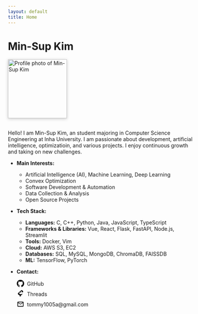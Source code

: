 ```yaml
---
layout: default
title: Home
---
```


# Min-Sup Kim

<img src="/assets/img/profile.png" alt="Profile photo of Min-Sup Kim" style="width:160px; margin-bottom:1.2em; box-shadow:0 2px 8px #ccc;">

Hello! I am Min-Sup Kim, an student majoring in Computer Science Engineering at Inha University.
I am passionate about development, artificial intelligence, optimizatioin, and various projects.
I enjoy continuous growth and taking on new challenges.

- **Main Interests:**

  - Artificial Intelligence (AI), Machine Learning, Deep Learning
  - Convex Optimization
  - Software Development & Automation
  - Data Collection & Analysis
  - Open Source Projects

- **Tech Stack:**

  - **Languages:** C, C++, Python, Java, JavaScript, TypeScript
  - **Frameworks & Libraries:** Vue, React, Flask, FastAPI, Node.js, Streamlit
  - **Tools:** Docker, Vim
  - **Cloud:** AWS S3, EC2
  - **Databases:** SQL, MySQL, MongoDB, ChromaDB, FAISSDB
  - **ML:** TensorFlow, PyTorch

- **Contact:**
  <div style="display: flex; flex-direction: column; gap: 8px; margin-top: 8px;">
    <a href="https://github.com/kar7mp5" style="text-decoration: none; color: inherit; display: inline-flex; align-items: center;">
      <img src='data:image/svg+xml;charset=utf8,%3Csvg xmlns="http://www.w3.org/2000/svg" viewBox="0 0 24 24" fill="currentColor"%3E%3Cpath d="M12 0c-6.626 0-12 5.373-12 12 0 5.302 3.438 9.8 8.207 11.387.599.111.793-.261.793-.577v-2.234c-3.338.726-4.033-1.416-4.033-1.416-.546-1.387-1.333-1.756-1.333-1.756-1.089-.745.083-.729.083-.729 1.205.084 1.839 1.237 1.839 1.237 1.07 1.834 2.807 1.304 3.492.997.107-.775.418-1.305.762-1.604-2.665-.305-5.467-1.334-5.467-5.931 0-1.311.469-2.381 1.236-3.221-.124-.303-.535-1.524.117-3.176 0 0 1.008-.322 3.301 1.23.957-.266 1.983-.399 3.003-.404 1.02.005 2.047.138 3.006.404 2.291-1.552 3.297-1.23 3.297-1.23.653 1.653.242 2.874.118 3.176.77.84 1.235 1.911 1.235 3.221 0 4.609-2.807 5.624-5.479 5.921.43.372.823 1.102.823 2.222v3.293c0 .319.192.694.801.576 4.765-1.589 8.199-6.086 8.199-11.386 0-6.627-5.373-12-12-12z"/%3E%3C/svg%3E' alt="GitHub Icon" style="width: 20px; height: 20px; margin-right: 8px;">
      <span>GitHub</span>
    </a>
    <a href="https://www.threads.net/@kar7mp5" style="text-decoration: none; color: inherit; display: inline-flex; align-items: center;">
      <img src='data:image/svg+xml;charset=utf8,%3Csvg xmlns="http://www.w3.org/2000/svg" viewBox="0 0 24 24" fill="currentColor"%3E%3Cpath d="M13.433 2.001c-2.435 0-4.323 1.583-4.323 4.256v.898H8.012c-2.385 0-4.328 1.943-4.328 4.328v.033c0 2.385 1.943 4.328 4.328 4.328h1.098v3.24a.91.91 0 0 0 .91.91h2.404a.91.91 0 0 0 .91-.91v-3.24h.548a4.328 4.328 0 0 0 4.328-4.328v-.033a4.328 4.328 0 0 0-4.328-4.328h-1.645v-.898c0-1.453.77-2.61 2.164-2.61a2.164 2.164 0 0 1 2.164 2.164.91.91 0 0 0 .91.91h2.43a.91.91 0 0 0 .91-.91c0-2.673-1.888-5.898-6.487-5.898Zm-5.42 8.38a2.568 2.568 0 0 1 2.568-2.568h5.48a2.568 2.568 0 0 1 2.568 2.568v.033a2.568 2.568 0 0 1-2.568 2.568h-5.48a2.568 2.568 0 0 1-2.568-2.568v-.033Z"/%3E%3C/svg%3E' alt="Threads Icon" style="width: 20px; height: 20px; margin-right: 8px;">
      <span>Threads</span>
    </a>
    <a href="mailto:tommy1005a@gmail.com" style="text-decoration: none; color: inherit; display: inline-flex; align-items: center;">
      <img src='data:image/svg+xml;charset=utf8,%3Csvg xmlns="http://www.w3.org/2000/svg" viewBox="0 0 24 24" fill="currentColor"%3E%3Cpath d="M22 6c0-1.1-.9-2-2-2H4c-1.1 0-2 .9-2 2v12c0 1.1.9 2 2 2h16c1.1 0 2-.9 2-2V6zm-2 0-8 5-8-5h16zm0 12H4V8l8 5 8-5v10z"/%3E%3C/svg%3E' alt="Email Icon" style="width: 20px; height: 20px; margin-right: 8px;">
      <span>tommy1005a@gmail.com</span>
    </a>
  </div>
